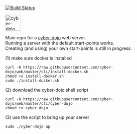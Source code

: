 [![Build Status](https://travis-ci.org/cyber-dojo/web.svg?branch=master)](https://travis-ci.org/cyber-dojo/web)

<img src="https://raw.githubusercontent.com/cyber-dojo/web/master/public/images/home_page_logo.png" alt="cyber-dojo yin/yang logo" width="50px" height="50px"/>

Main repo for a [cyber-dojo](http://cyber-dojo.org) web server.<br/>
Running a server with the default start-points works.<br/>
Creating (and using) your own start-points is still in progress.

(1) make sure docker is installed

```
curl -O https://raw.githubusercontent.com/cyber-dojo/web/master/cli/install-docker.sh
chmod +x install-docker.sh
sudo ./install-docker.sh
```

(2) download the cyber-dojo shell script

```
curl -O https://raw.githubusercontent.com/cyber-dojo/web/master/cli/cyber-dojo
chmod +x cyber-dojo
```

(3) use the script to bring up your server

```
sudo ./cyber-dojo up
```
